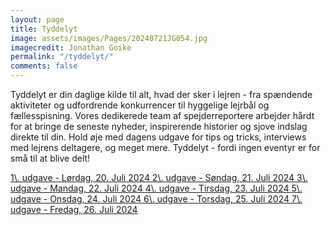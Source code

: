 ```yaml
---
layout: page
title: Tyddelyt
image: assets/images/Pages/20240721JG054.jpg
imagecredit: Jonathan Goike
permalink: "/tyddelyt/"
comments: false
---
```


Tyddelyt er din daglige kilde til alt, hvad der sker i lejren - fra spændende aktiviteter og udfordrende konkurrencer til hyggelige lejrbål og fællesspisning. Vores dedikerede team af spejderreportere arbejder hårdt for at bringe de seneste nyheder, inspirerende historier og sjove indslag direkte til din. Hold øje med dagens udgave for tips og tricks, interviews med lejrens deltagere, og meget mere. Tyddelyt - fordi ingen eventyr er for små til at blive delt!

<a class="btn btn-block btn-lg btn-secondary text-white" target="_blank"  href="https://drive.google.com/file/d/1jnP4bFZbWEH8qZiLlkgGS_k1GRJkzD8_/view?usp=sharing">
1\. udgave - Lørdag, 20. Juli 2024
</a>

<a class="btn btn-block btn-lg btn-secondary text-white" target="_blank" href="https://drive.google.com/file/d/1G7YtQAEbYCQ0F7x7_uThxCxcShjyN1ut/view?usp=sharing">
2\. udgave - Søndag, 21. Juli 2024
</a>

<a class="btn btn-block btn-lg btn-secondary text-white" target="_blank" href="https://drive.google.com/file/d/1PvSiB39mp8mCB6NU56PqOjqTpbn9At2f/view?usp=sharing">
3\. udgave - Mandag, 22. Juli 2024
</a>

<a class="btn btn-block btn-lg btn-secondary text-white" target="_blank" href="https://drive.google.com/file/d/1Ly5wGzA7kqT9DwB9lk-QsNdHsdF4F-H6/view?usp=drive_link">
4\. udgave - Tirsdag, 23. Juli 2024
</a>

<a class="btn btn-block btn-lg btn-secondary text-white" target="_blank" href="https://drive.google.com/file/d/1dTy7WoxRCUbL5NYDFAxGP0g_xl3x7_NK/view?usp=drive_link">
5\. udgave - Onsdag, 24. Juli 2024
</a>

<a class="btn btn-block btn-lg btn-secondary text-white" target="_blank" href="https://drive.google.com/file/d/17wlDGIU_0VC_JLaKGPepBU3wbNzGzo_8/view?usp=drivesdk">
6\. udgave - Torsdag, 25. Juli 2024
</a>

<a class="btn btn-block btn-lg btn-secondary text-white" target="_blank" href="https://drive.google.com/file/d/19d75inEDBR6mdF2RCwhEdxagnC3Pvext/view?usp=drive_link">
7\. udgave - Fredag, 26. Juli 2024
</a>

<!-- <a class="btn btn-block btn-lg btn-secondary text-white" target="_blank" href="">
8\. udgave - Lørdag, 27. Juli 2024
</a> -->
